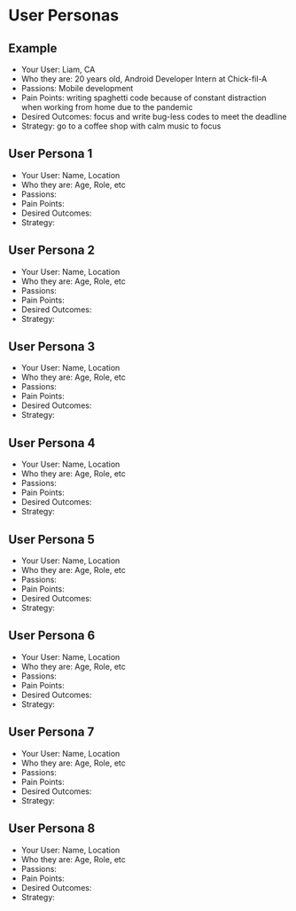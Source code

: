 # User Personas

## Example
* Your User: Liam, CA
* Who they are: 20 years old, Android Developer Intern at Chick-fil-A
* Passions: Mobile development
* Pain Points: writing spaghetti code because of constant distraction when working from home due to the pandemic
* Desired Outcomes: focus and write bug-less codes to meet the deadline
* Strategy: go to a coffee shop with calm music to focus

## User Persona 1
* Your User: Name, Location
* Who they are: Age, Role, etc
* Passions: 
* Pain Points:
* Desired Outcomes:
* Strategy: 

## User Persona 2
* Your User: Name, Location
* Who they are: Age, Role, etc
* Passions: 
* Pain Points:
* Desired Outcomes:
* Strategy: 

## User Persona 3
* Your User: Name, Location
* Who they are: Age, Role, etc
* Passions: 
* Pain Points:
* Desired Outcomes:
* Strategy: 

## User Persona 4
* Your User: Name, Location
* Who they are: Age, Role, etc
* Passions: 
* Pain Points:
* Desired Outcomes:
* Strategy: 

## User Persona 5
* Your User: Name, Location
* Who they are: Age, Role, etc
* Passions: 
* Pain Points:
* Desired Outcomes:
* Strategy: 

## User Persona 6
* Your User: Name, Location
* Who they are: Age, Role, etc
* Passions: 
* Pain Points:
* Desired Outcomes:
* Strategy: 

## User Persona 7
* Your User: Name, Location
* Who they are: Age, Role, etc
* Passions: 
* Pain Points:
* Desired Outcomes:
* Strategy: 

## User Persona 8
* Your User: Name, Location
* Who they are: Age, Role, etc
* Passions: 
* Pain Points:
* Desired Outcomes:
* Strategy: 
